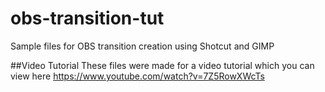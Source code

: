 # obs-transition-tut
Sample files for OBS transition creation using Shotcut and GIMP

##Video Tutorial
These files were made for a video tutorial which you can view here https://www.youtube.com/watch?v=7Z5RowXWcTs
